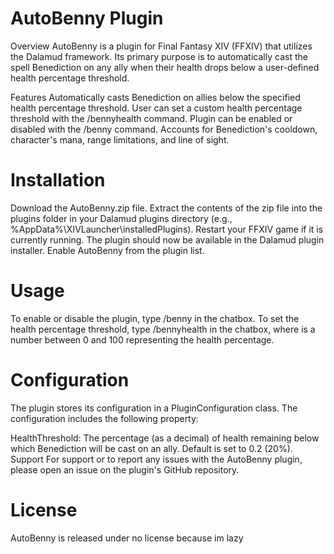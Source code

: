 # AutoBenny Plugin
Overview
AutoBenny is a plugin for Final Fantasy XIV (FFXIV) that utilizes the Dalamud framework. Its primary purpose is to automatically cast the spell Benediction on any ally when their health drops below a user-defined health percentage threshold.

Features
Automatically casts Benediction on allies below the specified health percentage threshold.
User can set a custom health percentage threshold with the /bennyhealth command.
Plugin can be enabled or disabled with the /benny command.
Accounts for Benediction's cooldown, character's mana, range limitations, and line of sight.
# Installation
Download the AutoBenny.zip file.
Extract the contents of the zip file into the plugins folder in your Dalamud plugins directory (e.g., %AppData%\XIVLauncher\installedPlugins).
Restart your FFXIV game if it is currently running.
The plugin should now be available in the Dalamud plugin installer. Enable AutoBenny from the plugin list.
# Usage
To enable or disable the plugin, type /benny in the chatbox.
To set the health percentage threshold, type /bennyhealth <value> in the chatbox, where <value> is a number between 0 and 100 representing the health percentage.
# Configuration
The plugin stores its configuration in a PluginConfiguration class. The configuration includes the following property:

HealthThreshold: The percentage (as a decimal) of health remaining below which Benediction will be cast on an ally. Default is set to 0.2 (20%).
Support
For support or to report any issues with the AutoBenny plugin, please open an issue on the plugin's GitHub repository.

# License
AutoBenny is released under no license because im lazy
